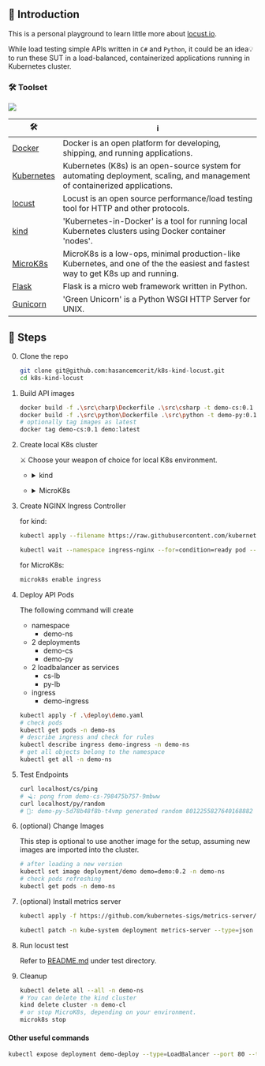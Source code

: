 ## 🚀 Introduction
This is a personal playground to learn little more about [locust.io](https://docs.locust.io/en/stable/what-is-locust.html).

While load testing simple APIs written in `C#` and `Python`, it could be an idea💡to run these SUT in a load-balanced, containerized applications running in Kubernetes cluster.

### 🛠️ Toolset 

<p align="left">
   <img src="https://skillicons.dev/icons?i=vscode,powershell,bash,docker,kubernetes,nginx,cs,python,flask" />
</p>

| 🛠️ | ℹ️ |
| ----- | --- |
| [Docker](https://www.docker.com/get-started/) | Docker is an open platform for developing, shipping, and running applications. |
| [Kubernetes](https://kubernetes.io/) | Kubernetes (K8s) is an open-source system for automating deployment, scaling, and management of containerized applications. |
| [locust](https://locust.io/) | Locust is an open source performance/load testing tool for HTTP and other protocols. |
| [kind](https://kind.sigs.k8s.io/) | 'Kubernetes-in-Docker' is a tool for running local Kubernetes clusters using Docker container 'nodes'. |
| [MicroK8s](https://microk8s.io/) | MicroK8s is a low-ops, minimal production-like Kubernetes, and one of the the easiest and fastest way to get K8s up and running. |
| [Flask](https://flask.palletsprojects.com) | Flask is a micro web framework written in Python. |
| [Gunicorn](https://gunicorn.org/) | 'Green Unicorn' is a Python WSGI HTTP Server for UNIX. |


## 📃 Steps

0. Clone the repo

   ```bash
   git clone git@github.com:hasancemcerit/k8s-kind-locust.git
   cd k8s-kind-locust
   ```

1. Build API images

   ```bash
   docker build -f .\src\charp\Dockerfile .\src\csharp -t demo-cs:0.1
   docker build -f .\src\python\Dockerfile .\src\python -t demo-py:0.1
   # optionally tag images as latest
   docker tag demo-cs:0.1 demo:latest
   ```
  
2. Create local K8s cluster

   ⚔️ Choose your weapon of choice for local K8s environment.

   - <details>
      <summary>kind</summary>
      <p></p>
      
      Follow [kind installation](https://kind.sigs.k8s.io/docs/user/quick-start/#installation) instructions.
      
      If you are using Windows/Powershell, the easiest way to install is 
      ```bash
      winget install Kubernetes.Kind         
      ```

      #### create cluster

      The following command will create cluster.

      ⚠️ This cluster uses port 8️⃣0️⃣ allow ingress traffic, as specified under `extraPortMappings` in `cluster-config.yaml` file. If you are running any web server or application that has already claimed this port, cluster creation will fail.

      ```bash
      kind create cluster --config deploy\cluster-config.yaml
      # check cluster info 
      kubectl cluster-info --context kind-demo-cl
      # live probe
      # 💡change the port number from above
      curl -k https://localhost:57826/livez?verbose
      ```

      #### load images
      ```bash
      kind load docker-image demo-cs:0.1 demo-py:0.1 --name demo-cl
      ```
   </details>

   <p></p>

   - <details>
      <summary>MicroK8s</summary>
      <p></p>

      Follow [MicroK8s installation](https://microk8s.io/docs/install-alternatives) instructions.

      In this setup, MicroK8s is insalled to [WSL/Ubuntu](https://learn.microsoft.com/en-us/windows/wsl/install) running on Windows 11, by running

      ```bash
      sudo snap install microk8s --classic
      ```

      #### configure cluster

      The following commands will configure MicroK8s cluster.

      ```bash
      # add your user to microK8s group
      sudo usermod -a -G microk8s $USER
      # check status
      microk8s status --wait-ready

      # enable storage
      microk8s enable hostpath-storage
      # disable dns and ha-cluster (not needed for this setup)
      microk8s disable dns
      microk8s disable ha-cluster --force
      ```

      #### load images
      ```bash
      # export local image to tarball
      docker save demo-py:0.1 > demo-py.tar
      docker save demo-cs:0.1 > demo-cs.tar
      # import images to microK8s cluster
      microk8s images import < demo-py.tar
      microk8s images import < demo-cs.tar
      ```
      ### create alias
      
      Unix Shell(s)
      ```bash
      alias kubectl='microk8s kubectl'
      ```
      Powershell
      ```cmd
      Set-Alias -Name 'microk8s kubectl' -Value kubectl
      ```

   </details>

   <p></p>

3. Create NGINX Ingress Controller

   for kind:
   ```bash
   kubectl apply --filename https://raw.githubusercontent.com/kubernetes/ingress-nginx/master/deploy/static/provider/kind/deploy.yaml

   kubectl wait --namespace ingress-nginx --for=condition=ready pod --selector=app.kubernetes.io/component=controller --timeout=180s
   ```

   for MicroK8s:
   ```bash
   microk8s enable ingress
   ```

4. Deploy API Pods

   The following command will create
   - namespace
      - demo-ns
   - 2 deployments
      - demo-cs
      - demo-py
   - 2 loadbalancer as services
      - cs-lb
      - py-lb
   - ingress
      - demo-ingress
   
   ```bash
   kubectl apply -f .\deploy\demo.yaml
   # check pods
   kubectl get pods -n demo-ns
   # describe ingress and check for rules
   kubectl describe ingress demo-ingress -n demo-ns
   # get all objects belong to the namespace
   kubectl get all -n demo-ns
   ```

5. Test Endpoints

   ```bash
   curl localhost/cs/ping
   # 🪒: pong from demo-cs-798475b757-9mbww
   curl localhost/py/random
   # 🐍: demo-py-5d78b48f8b-t4vmp generated random 8012255827640168882
   ```

6. (optional) Change Images

   This step is optional to use another image for the setup, assuming new images are imported into the cluster.

   ```bash
   # after loading a new version
   kubectl set image deployment/demo demo=demo:0.2 -n demo-ns
   # check pods refreshing
   kubectl get pods -n demo-ns
   ```

6. (optional) Install metrics server

   ```bash
   kubectl apply -f https://github.com/kubernetes-sigs/metrics-server/releases/latest/download/components.yaml

   kubectl patch -n kube-system deployment metrics-server --type=json -p '[{"op":"add","path":"/spec/template/spec/containers/0/args/-","value":"--kubelet-insecure-tls"}]'
   ```

7. Run locust test

   Refer to [README.md](/tests/README.md) under test directory.

8. Cleanup

   ```bash
   kubectl delete all --all -n demo-ns
   # You can delete the kind cluster
   kind delete cluster -n demo-cl
   # or stop MicroK8s, depending on your environment.
   microk8s stop
   ```

#### Other useful commands

```bash
kubectl expose deployment demo-deploy --type=LoadBalancer --port 80 --target-port=80 --name demo-lb --namespace demo-ns
```

[docker_logo]: https://www.docker.com/wp-content/uploads/2023/08/logo-guide-logos-2.svg
[docker_ico]: https://www.docker.com/favicon.ico
[k8s_ico]: https://kubernetes.io/images/favicon.png